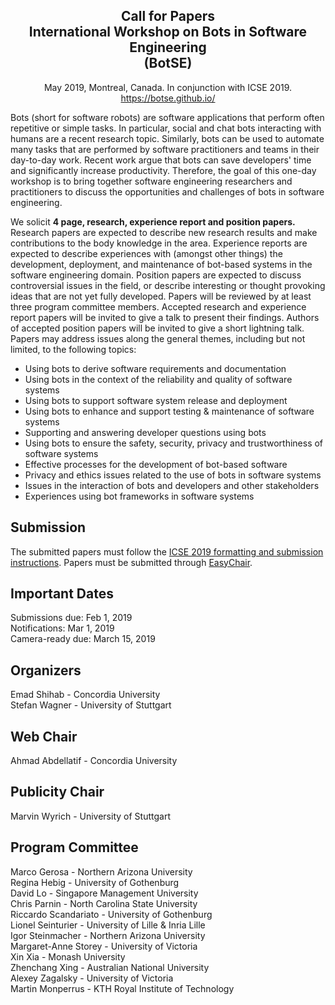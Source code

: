 
<div style="text-align:center">
<h2><b> 
Call for Papers <br>
International Workshop on Bots in Software Engineering <br>
(BotSE)</b></h2>
May 2019, Montreal, Canada. In conjunction with ICSE 2019.<br>
<a href="https://botse.github.io/">https://botse.github.io/</a>
</div>

Bots (short for software robots) are software applications that perform often repetitive or simple tasks. In particular, social and chat bots interacting with humans are a recent research topic. Similarly, bots can be used to automate many tasks that are performed by software practitioners and teams in their day-to-day work. Recent work argue that bots can save developers' time and significantly increase productivity. Therefore, the goal of this one-day workshop is to bring together software engineering researchers and practitioners to discuss the opportunities and challenges of bots in software engineering.

We solicit **4 page, research, experience report and position papers.** Research papers are expected to describe new research results and make contributions to the body knowledge in the area. Experience reports are expected to describe experiences with (amongst other things) the development, deployment, and maintenance of bot-based systems in the software engineering domain. Position papers are expected to discuss controversial issues in the field, or describe interesting or thought provoking ideas that are not yet fully developed. Papers will be reviewed by at least three program committee members. Accepted research and experience report papers will be invited to give a talk to present their findings. Authors of accepted position papers will be invited to give a short lightning talk. 
Papers may address issues along the general themes, including but not limited, to the following topics:

- Using bots to derive software requirements and documentation
- Using bots in the context of the reliability and quality of software systems
- Using bots to support software system release and deployment
- Using bots to enhance and support testing & maintenance of software systems
- Supporting and answering developer questions using bots
- Using bots to ensure the safety, security, privacy and trustworthiness of software systems
- Effective processes for the development of bot-based software
- Privacy and ethics issues related to the use of bots in software systems
- Issues in the interaction of bots and developers and other stakeholders
- Experiences using bot frameworks in software systems

## **Submission**
The submitted papers must follow the <a href="https://2019.icse-conferences.org/track/icse-2019-Technical-Papers#Call-for-Papers">ICSE 2019 formatting and submission instructions</a>.
Papers must be submitted through <a href="https://easychair.org/conferences/?conf=botse19">EasyChair</a>.  

## **Important Dates**
Submissions due: Feb 1, 2019 <br>
Notifications: Mar 1, 2019 <br>
Camera-ready due: March 15, 2019 <br>

## **Organizers**

Emad Shihab - Concordia University <br>
Stefan Wagner - University of Stuttgart 

## **Web Chair**
Ahmad Abdellatif - Concordia University

## **Publicity Chair**
Marvin Wyrich - University of Stuttgart


## **Program Committee**

Marco Gerosa - Northern Arizona University <br>
Regina Hebig - University of Gothenburg <br>
David Lo - Singapore Management University <br>
Chris Parnin - North Carolina State University <br>
Riccardo Scandariato - University of Gothenburg <br>
Lionel Seinturier - University of Lille & Inria Lille <br>
Igor Steinmacher - Northern Arizona University <br>
Margaret-Anne Storey - University of Victoria <br>
Xin Xia - Monash University <br>
Zhenchang Xing - Australian National University <br>
Alexey Zagalsky - University of Victoria <br>
Martin Monperrus - KTH Royal Institute of Technology
